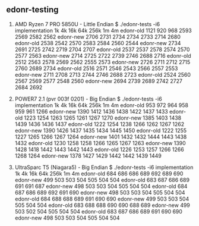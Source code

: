 
## edonr-testing

1) AMD Ryzen 7 PRO 5850U - Little Endian
$ ./edonr-tests -i6
implementation               1k      4k     16k     64k    256k      1m      4m
edonr-old                  1121     920     968    2593    2569    2582    2562
edonr-new                  2706    2731    2734    2734    2733    2714    2680
edonr-old                  2538    2542    2570    2583    2584    2560    2544
edonr-new                  2734    2691    2725    2742    2719    2704    2707
edonr-old                  2537    2537    2578    2574    2570    2577    2563
edonr-new                  2714    2725    2722    2739    2746    2688    2716
edonr-old                  2512    2563    2578    2569    2562    2555    2573
edonr-new                  2726    2711    2712    2715    2760    2689    2734
edonr-old                  2516    2571    2546    2543    2566    2557    2553
edonr-new                  2711    2708    2713    2744    2746    2688    2723
edonr-old                  2524    2560    2567    2569    2577    2548    2560
edonr-new                  2694    2739    2689    2742    2727    2684    2692

2) POWER7 2.1 (pvr 003f 0201) - Big Endian
$ ./edonr-tests  -i6
implementation               1k      4k     16k     64k    256k      1m      4m
edonr-old                   953     972     964     958     959     961    1266
edonr-new                  1390    1412    1436    1438    1422    1437    1433
edonr-old                  1223    1254    1263    1265    1261    1267    1270
edonr-new                  1385    1403    1438    1439    1436    1436    1437
edonr-old                  1222    1254    1238    1266    1262    1267    1262
edonr-new                  1390    1426    1437    1435    1434    1445    1450
edonr-old                  1222    1255    1227    1265    1266    1267    1264
edonr-new                  1401    1432    1432    1444    1443    1438    1432
edonr-old                  1230    1258    1258    1266    1265    1267    1263
edonr-new                  1390    1428    1418    1442    1443    1442    1443
edonr-old                  1226    1253    1257    1266    1266    1268    1264
edonr-new                  1378    1427    1429    1442    1442    1439    1449

3) UltraSparc T5 (Niagara5) - Big Endian
$ ./edonr-tests  -i6
implementation               1k      4k     16k     64k    256k      1m      4m
edonr-old                   684     686     686     689     692     689     690
edonr-new                   499     503     503     504     505     504     504
edonr-old                   683     687     686     689     691     691     687
edonr-new                   498     503     503     504     505     504     504
edonr-old                   684     687     686     689     692     691     690
edonr-new                   498     503     503     504     505     504     504
edonr-old                   684     688     688     689     691     690     690
edonr-new                   499     503     503     504     505     504     504
edonr-old                   683     688     688     690     690     688     689
edonr-new                   499     503     502     504     505     504     504
edonr-old                   683     687     686     689     691     690     690
edonr-new                   498     503     503     504     505     504     504
